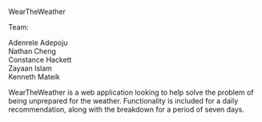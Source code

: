 WearTheWeather

Team:

  Adenrele Adepoju  
  Nathan Cheng  
  Constance Hackett  
  Zayaan Islam  
  Kenneth Mateik  
  

WearTheWeather is a web application looking to help solve the problem of being unprepared for the weather. Functionality is included for
a daily recommendation, along with the breakdown for a period of seven days.
